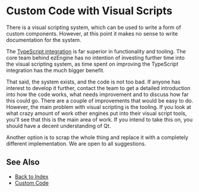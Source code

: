 # Custom Code with Visual Scripts

There is a visual scripting system, which can be used to write a form of custom components. However, at this point it makes no sense to write documentation for the system.

The [TypeScript integration](../typescript/typescript-overview.md) is far superior in functionality and tooling. The core team behind ezEngine has no intention of investing further time into the visual scripting system, as time spent on improving the TypeScript integration has the much bigger benefit.

That said, the system exists, and the code is not too bad. If anyone has interest to develop it further, contact the team to get a detailed introduction into how the code works, what needs improvement and to discuss how far this could go. There are a couple of improvements that would be easy to do. However, the main problem with visual scripting is the tooling. If you look at what crazy amount of work other engines put into their visual script tools, you'll see that this is the main area of work. If you intend to take this on, you should have a decent understanding of Qt.

Another option is to scrap the whole thing and replace it with a completely different implementation. We are open to all suggestions.

## See Also

* [Back to Index](../../index.md)
* [Custom Code](../custom-code-overview.md)
